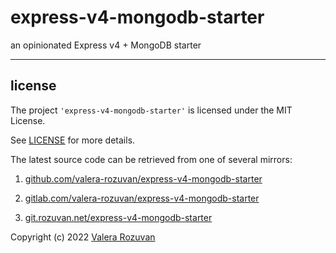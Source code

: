 # express-v4-mongodb-starter

an opinionated Express v4 + MongoDB starter

---

## license

The project `'express-v4-mongodb-starter'` is licensed under the MIT License.

See [LICENSE](./LICENSE) for more details.

The latest source code can be retrieved from one of several mirrors:

1. [github.com/valera-rozuvan/express-v4-mongodb-starter](https://github.com/valera-rozuvan/express-v4-mongodb-starter)

2. [gitlab.com/valera-rozuvan/express-v4-mongodb-starter](https://gitlab.com/valera-rozuvan/express-v4-mongodb-starter)

3. [git.rozuvan.net/express-v4-mongodb-starter](https://git.rozuvan.net/express-v4-mongodb-starter)

Copyright (c) 2022 [Valera Rozuvan](https://valera.rozuvan.net/)
